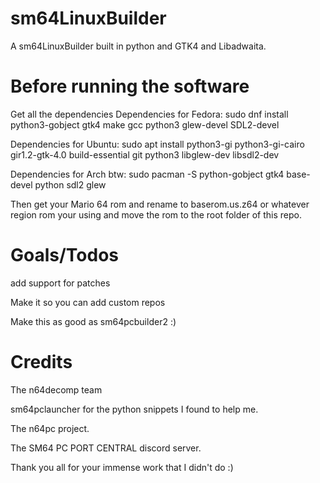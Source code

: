 # sm64LinuxBuilder
A sm64LinuxBuilder built in python and GTK4 and Libadwaita.



# Before running the software

Get all the dependencies
Dependencies for Fedora: sudo dnf install python3-gobject gtk4 make gcc python3 glew-devel SDL2-devel

Dependencies for Ubuntu: sudo apt install python3-gi python3-gi-cairo gir1.2-gtk-4.0 build-essential git python3 libglew-dev libsdl2-dev

Dependencies for Arch btw: sudo pacman -S python-gobject gtk4 base-devel python sdl2 glew

Then get your Mario 64 rom and rename to baserom.us.z64 or whatever region rom your using and move the rom to the root folder of this repo.

# Goals/Todos

add support for patches

Make it so you can add custom repos

Make this as good as sm64pcbuilder2 :)

# Credits

The n64decomp team

sm64pclauncher for the python snippets I found to help me.

The n64pc project.

The SM64 PC PORT CENTRAL discord server.

Thank you all for your immense work that I didn't do :)
